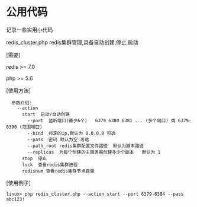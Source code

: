 # 公用代码
记录一些实用小代码

redis_cluster.php   redis集群管理,具备自动创建,停止,启动

[需要]

  redis >= 7.0
  
  php >= 5.6
  
[使用方法]

```
  参数介绍:
    --action
      start  启动/自动创建
        --port  监听端口(最少6个)   6379 6380 6381 ... (多个端口) 或 6379-6390 (范围端口)
        --bind  邦定的ip,默认为 0.0.0.0 可选
        --pass  密码 默认为空 可选
        --path_root redis集群配置文件路径  默认为脚本路径
        --replicas  为每个创建的主服务器创建多少个副本   默认为 1
      stop  停止
      luck  查看redis集群进程
      redisnum 查看redis集群节点数量
 ```
 
[使用例子]

```
linux> php redis_cluster.php --action start --port 6379-6384 --pass abc123!
```
